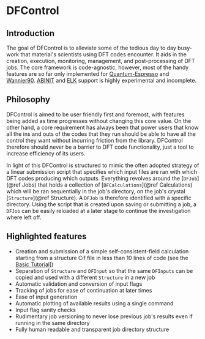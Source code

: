 # DFControl
## Introduction
The goal of DFControl is to alleviate some of the tedious day to day busy-work that material's scientists using DFT 
codes encounter. It aids in the creation, execution, monitoring, management, and post-processing of DFT jobs. 
The core framework is code-agnostic, however, most of the handy features are so far only implemented for [Quantum-Espresso](https://quantum-espresso.org) and [Wannier90](http://www.wannier.org/). [ABINIT](https://www.abinit.org) and [ELK](https://elk.sourceforge.io) support is highly experimental and incomplete.

## Philosophy
DFControl is aimed to be user friendly first and foremost, with features being added as time progresses without changing this core value. On the other hand, a core requirement has always been that power users that know all the ins and outs of the codes that they run should be able to have all the control they want without incurring friction from the library.
DFControl therefore should never be a barrier to DFT code functionality, just a tool to increase efficiency of its users.

In light of this DFControl is structured to mimic the often adopted strategy of a linear submission script that specifies which input files 
are ran with which DFT codes producing which outputs. Everything revolves around the [`DFJob`](@ref Jobs) that holds a collection of [`DFCalculations`](@ref Calculations) which will be ran sequentially in the job's directory, on the job's crystal [`Structure`](@ref Structure). A `DFJob` is therefore identified with a specific directory.
Using the script that is created upon saving or submitting a job, a `DFJob` can be easily reloaded at a later stage to continue the investigation where left off.


## Highlighted features
- Creation and submission of a simple self-consistent-field calculation starting from a structure Cif file in less than 10 lines of code (see the [Basic Tutorial](@ref)])
- Separation of `Structure` and `DFInput` so that the same `DFInputs` can be copied and used with a different `Structure` in a new job 
- Automatic validation and conversion of input flags
- Tracking of jobs for ease of continuation at later times
- Ease of input generation
- Automatic plotting of available results using a single command
- Input flag sanity checks
- Rudimentary job versioning to never lose previous job's results even if running in the same directory
- Fully human readable and transparent job directory structure 
